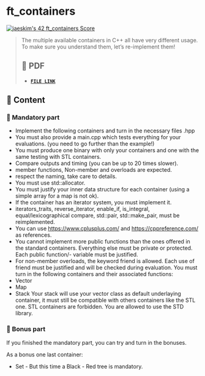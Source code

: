 # ft_containers

[![jaeskim's 42 ft_containers Score](https://badge42.herokuapp.com/api/project/jaeskim/ft_containers)](https://github.com/JaeSeoKim/badge42)

> The multiple available containers in C++ all have very different usage. To make sure you understand them, let’s re-implement them!
> ## 📝 PDF
>
> - [**`FILE LINK`**](https://github.com/JaeSeoKim/42cursus/blob/master/pdf/en.subject-ft_containers.pdf)

## 🚀 Content

### 🚩 Mandatory part

 - Implement the following containers and turn in the necessary files <container>.hpp
 - You must also provide a main.cpp which tests everything for your evaluations. (you need to go further than the example!)
 - You must produce one binary with only your containers and one with the same testing with STL containers.
 - Compare outputs and timing (you can be up to 20 times slower).
 - member functions, Non-member and overloads are expected.
 - respect the naming, take care to details.
 - You must use std::allocator.
 - You must justify your inner data structure for each container (using a simple array for a map is not ok).
 - If the container has an iterator system, you must implement it.
 - iterators_traits, reverse_iterator, enable_if, is_integral, equal/lexicographical compare, std::pair, std::make_pair, must be reimplemented.
 - You can use https://www.cplusplus.com/ and https://cppreference.com/ as references.
 - You cannot implement more public functions than the ones offered in the standard
	containers. Everything else must be private or protected. Each public function/- variable must be justified.
 - For non-member overloads, the keyword friend is allowed. Each use of friend must be justified and will be checked during evaluation.
	You must turn in the following containers and their associated functions:
 - Vector
 - Map
 - Stack
	Your stack will use your vector class as default underlaying container, it must still be compatible with others containers like the STL one.
STL containers are forbidden.
You are allowed to use the STD library.

### 🚩 Bonus part

If you finished the mandatory part, you can try and turn in the bonuses.

As a bonus one last container:
 -  Set - But this time a Black - Red tree is mandatory.
